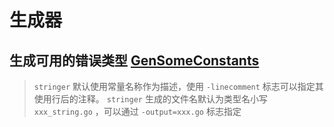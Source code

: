 # 生成器

## 生成可用的错误类型 [GenSomeConstants](./GenSomeConstants)
> `stringer` 默认使用常量名称作为描述，使用 `-linecomment` 标志可以指定其使用行后的注释。
> `stringer` 生成的文件名默认为类型名小写 `xxx_string.go` ，可以通过 `-output=xxx.go` 标志指定
